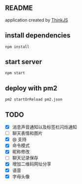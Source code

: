 ## README

application created by [ThinkJS](http://www.thinkjs.org)

## install dependencies

```
npm install
```

## start server

```
npm start
```

## deploy with pm2

```
pm2 startOrReload pm2.json
```

## TODO

- [X] 消息声音通知以及标签栏闪烁通知
- [ ] 聊天表情和图片
- [X] @ 支持
- [X] 命令模式
- [X] 昵称修改
- [ ] 聊天记录保存
- [X] 增加二维码网址分享
- [X] 语音
- [X] 字母头像
